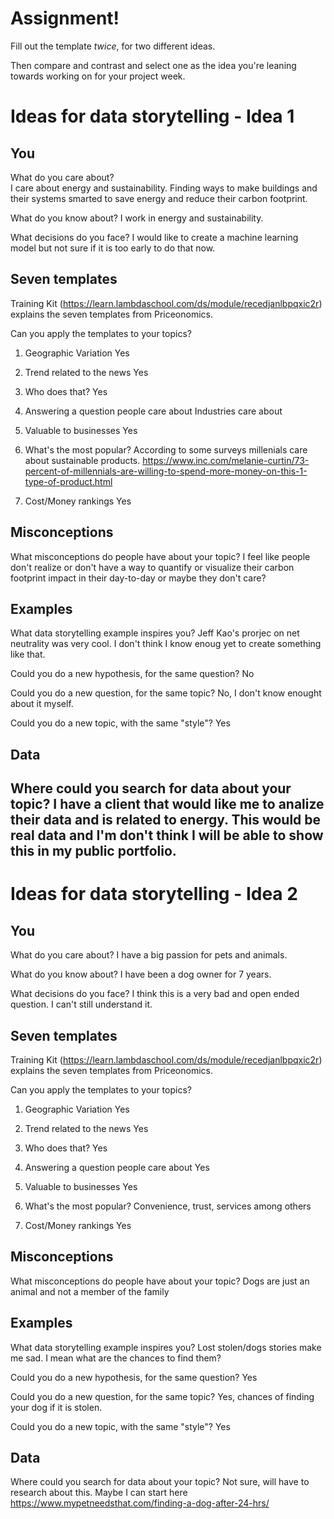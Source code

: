 # Assignment!

Fill out the template *twice*, for two different ideas.

Then compare and contrast and select one as the idea you're leaning towards
working on for your project week.


# Ideas for data storytelling - Idea 1

## You

What do you care about?  
I care about energy and sustainability. Finding ways to make buildings and their systems smarted to save energy and reduce their carbon footprint. 


What do you know about?
I work in energy and sustainability. 

What decisions do you face?
I would like to create a machine learning model but not sure if it is too early to do that now. 

## Seven templates

Training Kit (https://learn.lambdaschool.com/ds/module/recedjanlbpqxic2r) explains the seven templates from Priceonomics.

Can you apply the templates to your topics? 

1. Geographic Variation
    Yes

2. Trend related to the news
     Yes

3. Who does that?
    Yes

4. Answering a question people care about
    Industries care about

5. Valuable to businesses
    Yes

6. What's the most popular?
    According to some surveys millenials care about sustainable products. 
    https://www.inc.com/melanie-curtin/73-percent-of-millennials-are-willing-to-spend-more-money-on-this-1-type-of-product.html

7. Cost/Money rankings
    Yes

## Misconceptions

What misconceptions do people have about your topic?
I feel like people don't realize or don't have a way to quantify or visualize their carbon footprint impact in their day-to-day or maybe they don't care? 

## Examples

What data storytelling example inspires you?
Jeff Kao's prorjec on net neutrality was very cool. I don't think I know enoug yet to create something like that. 

Could you do a new hypothesis, for the same question?
No

Could you do a new question, for the same topic?
No, I don't know enought about it myself.

Could you do a new topic, with the same "style"?
Yes

## Data

Where could you search for data about your topic?
I have a client that would like me to analize their data and is related to energy. This would be real data and I'm don't think I will be able to show this in my public portfolio. 
---

# Ideas for data storytelling - Idea 2

## You

What do you care about?
I have a big passion for pets and animals. 

What do you know about?
I have been a dog owner for 7 years. 

What decisions do you face?
I think this is a very bad and open ended question. I can't still understand it. 

## Seven templates

Training Kit (https://learn.lambdaschool.com/ds/module/recedjanlbpqxic2r) explains the seven templates from Priceonomics.

Can you apply the templates to your topics? 

1. Geographic Variation
    Yes

2. Trend related to the news
    Yes

3. Who does that?
    Yes

4. Answering a question people care about
    Yes

5. Valuable to businesses
    Yes

6. What's the most popular?
    Convenience, trust, services among others

7. Cost/Money rankings
     Yes

## Misconceptions

What misconceptions do people have about your topic?
Dogs are just an animal and not a member of the family

## Examples

What data storytelling example inspires you?
Lost stolen/dogs stories make me sad. I mean what are the chances to find them? 

Could you do a new hypothesis, for the same question?
Yes

Could you do a new question, for the same topic?
Yes, chances of finding your dog if it is stolen. 

Could you do a new topic, with the same "style"?
Yes

## Data

Where could you search for data about your topic?
Not sure, will have to research about this. Maybe I can start here https://www.mypetneedsthat.com/finding-a-dog-after-24-hrs/
